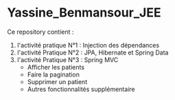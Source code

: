 # Yassine_Benmansour_JEE
Ce repository contient :
  1. l'activité pratique N°1 : Injection des dépendances
  2. l'activité Pratique N°2 : JPA, Hibernate et Spring Data
  3. l'activité Pratique N°3 : Spring MVC
       - Afficher les patients
       - Faire la pagination
       - Supprimer un patient
       - Autres fonctionnalités supplémentaire
